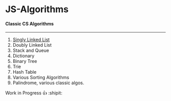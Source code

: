 # JS-Algorithms


#### Classic CS Algorithms
***
1. [Singly Linked List](https://github.com/knowyrrole101/JS-Algorithms/blob/master/singly_linked_list.js)
2. Doubly Linked List
3. Stack and Queue
4. Dictionary
5. Binary Tree
6. Trie
7. Hash Table
8. Various Sorting Algorithms
9. Palindrome, various classic algos.

Work in Progress :+1: :shipit:
